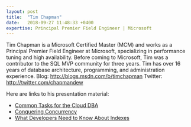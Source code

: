 ```yaml
---
layout: post
title:  "Tim Chapman"
date:   2018-09-27 11:48:33 +0400
expertise: Principal Premier Field Engineer | Microsoft
---
```


Tim Chapman is a Microsoft Certified Master (MCM) and works as a Principal Premier Field Engineer at Microsoft, specializing in performance tuning and high availability. Before coming to Microsoft, Tim was a contributor to the SQL MVP community for three years. Tim has over 16 years of database architecture, programming, and administration experience. Blog: http://blogs.msdn.com/b/timchapman
Twitter: http://twitter.com/chapmandew

Here are links to his presentation material:

- [Common Tasks for the Cloud DBA](https://devintxcontent.blob.core.windows.net/showcontent/Speaker%20Presentations%20Fall%202019/CommonCloudDBATasks%20(1).zip)
- [Conquering Concurrency](https://devintxcontent.blob.core.windows.net/showcontent/Speaker%20Presentations%20Fall%202019/ConqueringConcurrency%20(2).zip)
- [What Developers Need to Know About Indexes](https://devintxcontent.blob.core.windows.net/showcontent/Speaker%20Presentations%20Fall%202019/IndexesForDeverlopers.zip)

